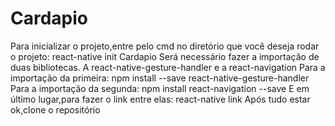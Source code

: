# Cardapio
Para inicializar o projeto,entre pelo cmd no diretório que você deseja rodar o projeto:
react-native init Cardapio
Será necessário fazer a importação de duas bibliotecas.
A react-native-gesture-handler e a react-navigation
Para a importação da primeira:
npm install --save react-native-gesture-handler
Para a importação da segunda:
npm install react-navigation --save
E em último lugar,para fazer o link entre elas:
react-native link
Após tudo estar ok,clone o repositório



